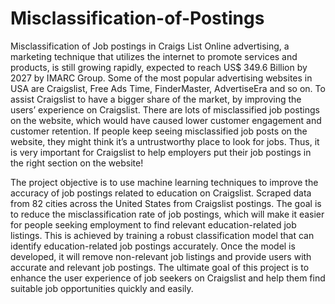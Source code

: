 # Misclassification-of-Postings
Misclassification of Job postings in Craigs List
Online advertising, a marketing technique that utilizes the internet to promote services and products, is still growing rapidly, expected to reach US$ 349.6 Billion by 2027 by IMARC Group. Some of the most popular advertising websites in USA are Craigslist, Free Ads Time, FinderMaster, AdvertiseEra and so on. To assist Craigslist to have a bigger share of the market, by improving the users’ experience on Craigslist. There are lots of misclassified job postings on the website, which would have caused lower customer engagement and customer retention. If people keep seeing misclassified job posts on the website, they might think it’s a untrustworthy place to look for jobs. Thus, it is very important for Craigslist to help employers put their job postings in the right section on the website!

The project objective is to use machine learning techniques to improve the accuracy of job postings related to education on Craigslist. Scraped data from 82 cities across the United States from Craigslist postings. The goal is to reduce the misclassification rate of job postings, which will make it easier for people seeking employment to find relevant education-related job listings. This is achieved by training a robust classification model that can identify education-related job postings accurately. Once the model is developed, it will remove non-relevant job listings and provide users with accurate and relevant job postings. The ultimate goal of this project is to enhance the user experience of job seekers on Craigslist and help them find suitable job opportunities quickly and easily.
